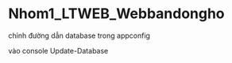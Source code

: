 # Nhom1_LTWEB_Webbandongho

chỉnh đường dẫn database trong appconfig

vào console Update-Database



